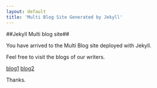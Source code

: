 ```yaml
---
layout: default
title: 'Multi Blog Site Generated by Jekyll'
---
```



##Jekyll Multi blog site##

You have arrived to the Multi Blog site deployed with Jekyll.

Feel free to visit the blogs of our writers.

[blog1](/gsoc_blog/index.html)
[blog2](/senior_design_blog/index.html)

Thanks.

